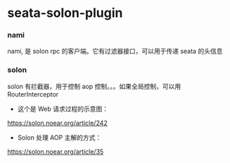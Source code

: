 # seata-solon-plugin


###  nami

nami, 是 solon rpc 的客户端。它有过滤器接口，可以用于传递 seata 的头信息

### solon

solon 有拦截器，用于控制 aop 控制。。。如果全局控制，可以用 RouterInterceptor

* 这个是 Web 请求过程的示意图：

https://solon.noear.org/article/242


* Solon 处理 AOP 主解的方式：

https://solon.noear.org/article/35